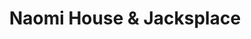 ---
title: "Naomi House & Jacksplace"
url: /blandford-forum/naomi-house-and-jacksplace/
shop: charity
---